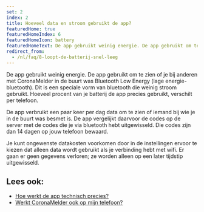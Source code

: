 ```yaml
---
set: 2
index: 2
title: Hoeveel data en stroom gebruikt de app?
featuredHome: true
featuredHomeIndex: 6
featuredHomeIcon: battery
featuredHomeText: De app gebruikt weinig energie. De app gebruikt om te zien of...
redirect_from: 
  - /nl/faq/8-loopt-de-batterij-snel-leeg
---
```

De app gebruikt weinig energie. De app gebruikt om te zien of je bij anderen met CoronaMelder in de buurt was Bluetooth Low Energy (lage energie-bluetooth). Dit is een speciale vorm van bluetooth die weinig stroom gebruikt. Hoeveel procent van je batterij de app precies gebruikt, verschilt per telefoon.

De app verbruikt een paar keer per dag data om te zien of iemand bij wie je in de buurt was besmet is. De app vergelijkt daarvoor de codes op de server met de codes die je via bluetooth hebt uitgewisseld. Die codes zijn dan 14 dagen op jouw telefoon bewaard.

Je kunt ongewenste datakosten voorkomen door in de instellingen ervoor te kiezen dat alleen data wordt gebruikt als je verbinding hebt met wifi. Er gaan er geen gegevens verloren; ze worden alleen op een later tijdstip uitgewisseld.

## Lees ook:

- <a href="/{{page.lang}}/faq/2-6-hoe-werkt-de-app-technisch-precies">Hoe werkt de app technisch precies?</a> 
- <a href="/{{page.lang}}/faq/1-6-werkt-coronamelder-op-mijn-tel">Werkt CoronaMelder ook op mijn telefoon?</a>
